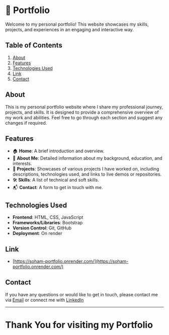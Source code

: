 # 🌟 Portfolio

Welcome to my personal portfolio! This website showcases my skills, projects, and experiences in an engaging and interactive way.

## Table of Contents

1. [About](#about)
1. [Features](#features)
1. [Technologies Used](#technologies-used)
1. [Link](#link)
1. [Contact](#contact)

## About

This is my personal portfolio website where I share my professional journey, projects, and skills. It is designed to provide a comprehensive overview of my work and abilities. Feel free to go through each section and suggest any changes if required.

## Features

- 🏠 **Home**: A brief introduction and overview.
- 📖 **About Me**: Detailed information about my background, education, and interests.
- 💼 **Projects**: Showcases of various projects I have worked on, including descriptions, technologies used, and links to live demos or repositories.
- 🛠️ **Skills**: A list of technical and soft skills.
- 📬 **Contact**: A form to get in touch with me.

## Technologies Used

- **Frontend**: HTML, CSS, JavaScript
- **Frameworks/Libraries**: Bootstrap
- **Version Control**: Git, GitHub
- **Deployment**: On render

## Link
- [https://soham-portfolio.onrender.com/](https://soham-portfolio.onrender.com/)

## Contact
If you have any questions or would like to get in touch, please contact me via [Email](bhirangesoham1@gmail.com) or connect me with [LinkedIn](www.linkedin.com/in/soham-bhirange-166242211)

---
# Thank You for visiting my Portfolio
